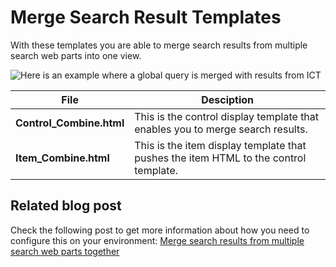Merge Search Result Templates
================

With these templates you are able to merge search results from multiple search web parts into one view.

![Here is an example where a global query is merged with results from ICT](http://www.eliostruyf.com/wp-content/uploads/2015/08/081715_1551_Mergesearch3.png)

File | Desciption
--- | ---
__Control_Combine.html__ | This is the control display template that enables you to merge search results.
__Item_Combine.html__ | This is the item display template that pushes the item HTML to the control template.

Related blog post
-------
Check the following post to get more information about how you need to configure this on your environment: 
[Merge search results from multiple search web parts together](http://www.eliostruyf.com/merge-search-results-from-multiple-search-web-parts-together/)

